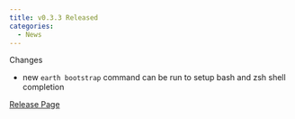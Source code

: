 ```yaml
---
title: v0.3.3 Released
categories:
  - News
---
```


Changes

- new `earth bootstrap` command can be run to setup bash and zsh shell completion

[Release Page](https://github.com/earthly/earthly/releases/tag/v0.3.3)

